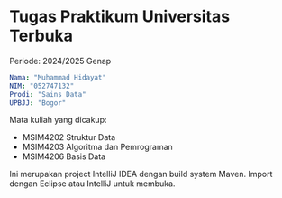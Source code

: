 # Tugas Praktikum Universitas Terbuka

Periode: 2024/2025 Genap

```yaml
Nama: "Muhammad Hidayat"
NIM: "052747132"
Prodi: "Sains Data"
UPBJJ: "Bogor"
```

Mata kuliah yang dicakup:
- MSIM4202 Struktur Data
- MSIM4203 Algoritma dan Pemrograman
- MSIM4206 Basis Data

Ini merupakan project IntelliJ IDEA dengan build system Maven. Import dengan Eclipse atau IntelliJ untuk membuka.

